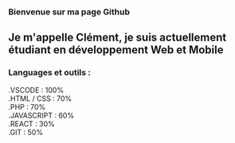 ### Bienvenue sur ma page Github

## Je m'appelle Clément, je suis actuellement étudiant en développement Web et Mobile

### Languages et outils : 

.VSCODE : 100%
<br/>
.HTML / CSS : 70%
<br/>
.PHP : 70%
<br/>
.JAVASCRIPT : 60%
<br/>
.REACT : 30%
<br/>
.GIT : 50%


